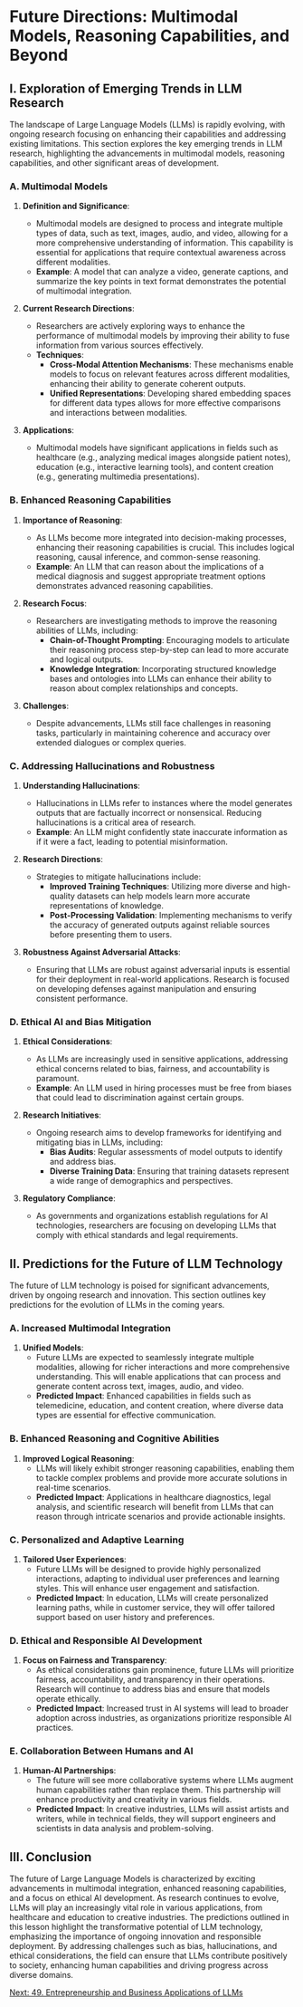 # Future Directions: Multimodal Models, Reasoning Capabilities, and Beyond

## I. Exploration of Emerging Trends in LLM Research

The landscape of Large Language Models (LLMs) is rapidly evolving, with ongoing research focusing on enhancing their capabilities and addressing existing limitations. This section explores the key emerging trends in LLM research, highlighting the advancements in multimodal models, reasoning capabilities, and other significant areas of development.

### A. Multimodal Models

1. **Definition and Significance**:
   - Multimodal models are designed to process and integrate multiple types of data, such as text, images, audio, and video, allowing for a more comprehensive understanding of information. This capability is essential for applications that require contextual awareness across different modalities.
   - **Example**: A model that can analyze a video, generate captions, and summarize the key points in text format demonstrates the potential of multimodal integration.

2. **Current Research Directions**:
   - Researchers are actively exploring ways to enhance the performance of multimodal models by improving their ability to fuse information from various sources effectively.
   - **Techniques**:
     - **Cross-Modal Attention Mechanisms**: These mechanisms enable models to focus on relevant features across different modalities, enhancing their ability to generate coherent outputs.
     - **Unified Representations**: Developing shared embedding spaces for different data types allows for more effective comparisons and interactions between modalities.

3. **Applications**:
   - Multimodal models have significant applications in fields such as healthcare (e.g., analyzing medical images alongside patient notes), education (e.g., interactive learning tools), and content creation (e.g., generating multimedia presentations).

### B. Enhanced Reasoning Capabilities

1. **Importance of Reasoning**:
   - As LLMs become more integrated into decision-making processes, enhancing their reasoning capabilities is crucial. This includes logical reasoning, causal inference, and common-sense reasoning.
   - **Example**: An LLM that can reason about the implications of a medical diagnosis and suggest appropriate treatment options demonstrates advanced reasoning capabilities.

2. **Research Focus**:
   - Researchers are investigating methods to improve the reasoning abilities of LLMs, including:
     - **Chain-of-Thought Prompting**: Encouraging models to articulate their reasoning process step-by-step can lead to more accurate and logical outputs.
     - **Knowledge Integration**: Incorporating structured knowledge bases and ontologies into LLMs can enhance their ability to reason about complex relationships and concepts.

3. **Challenges**:
   - Despite advancements, LLMs still face challenges in reasoning tasks, particularly in maintaining coherence and accuracy over extended dialogues or complex queries.

### C. Addressing Hallucinations and Robustness

1. **Understanding Hallucinations**:
   - Hallucinations in LLMs refer to instances where the model generates outputs that are factually incorrect or nonsensical. Reducing hallucinations is a critical area of research.
   - **Example**: An LLM might confidently state inaccurate information as if it were a fact, leading to potential misinformation.

2. **Research Directions**:
   - Strategies to mitigate hallucinations include:
     - **Improved Training Techniques**: Utilizing more diverse and high-quality datasets can help models learn more accurate representations of knowledge.
     - **Post-Processing Validation**: Implementing mechanisms to verify the accuracy of generated outputs against reliable sources before presenting them to users.

3. **Robustness Against Adversarial Attacks**:
   - Ensuring that LLMs are robust against adversarial inputs is essential for their deployment in real-world applications. Research is focused on developing defenses against manipulation and ensuring consistent performance.

### D. Ethical AI and Bias Mitigation

1. **Ethical Considerations**:
   - As LLMs are increasingly used in sensitive applications, addressing ethical concerns related to bias, fairness, and accountability is paramount.
   - **Example**: An LLM used in hiring processes must be free from biases that could lead to discrimination against certain groups.

2. **Research Initiatives**:
   - Ongoing research aims to develop frameworks for identifying and mitigating bias in LLMs, including:
     - **Bias Audits**: Regular assessments of model outputs to identify and address bias.
     - **Diverse Training Data**: Ensuring that training datasets represent a wide range of demographics and perspectives.

3. **Regulatory Compliance**:
   - As governments and organizations establish regulations for AI technologies, researchers are focusing on developing LLMs that comply with ethical standards and legal requirements.

## II. Predictions for the Future of LLM Technology

The future of LLM technology is poised for significant advancements, driven by ongoing research and innovation. This section outlines key predictions for the evolution of LLMs in the coming years.

### A. Increased Multimodal Integration

1. **Unified Models**:
   - Future LLMs are expected to seamlessly integrate multiple modalities, allowing for richer interactions and more comprehensive understanding. This will enable applications that can process and generate content across text, images, audio, and video.
   - **Predicted Impact**: Enhanced capabilities in fields such as telemedicine, education, and content creation, where diverse data types are essential for effective communication.

### B. Enhanced Reasoning and Cognitive Abilities

1. **Improved Logical Reasoning**:
   - LLMs will likely exhibit stronger reasoning capabilities, enabling them to tackle complex problems and provide more accurate solutions in real-time scenarios.
   - **Predicted Impact**: Applications in healthcare diagnostics, legal analysis, and scientific research will benefit from LLMs that can reason through intricate scenarios and provide actionable insights.

### C. Personalized and Adaptive Learning

1. **Tailored User Experiences**:
   - Future LLMs will be designed to provide highly personalized interactions, adapting to individual user preferences and learning styles. This will enhance user engagement and satisfaction.
   - **Predicted Impact**: In education, LLMs will create personalized learning paths, while in customer service, they will offer tailored support based on user history and preferences.

### D. Ethical and Responsible AI Development

1. **Focus on Fairness and Transparency**:
   - As ethical considerations gain prominence, future LLMs will prioritize fairness, accountability, and transparency in their operations. Research will continue to address bias and ensure that models operate ethically.
   - **Predicted Impact**: Increased trust in AI systems will lead to broader adoption across industries, as organizations prioritize responsible AI practices.

### E. Collaboration Between Humans and AI

1. **Human-AI Partnerships**:
   - The future will see more collaborative systems where LLMs augment human capabilities rather than replace them. This partnership will enhance productivity and creativity in various fields.
   - **Predicted Impact**: In creative industries, LLMs will assist artists and writers, while in technical fields, they will support engineers and scientists in data analysis and problem-solving.

## III. Conclusion

The future of Large Language Models is characterized by exciting advancements in multimodal integration, enhanced reasoning capabilities, and a focus on ethical AI development. As research continues to evolve, LLMs will play an increasingly vital role in various applications, from healthcare and education to creative industries. The predictions outlined in this lesson highlight the transformative potential of LLM technology, emphasizing the importance of ongoing innovation and responsible deployment. By addressing challenges such as bias, hallucinations, and ethical considerations, the field can ensure that LLMs contribute positively to society, enhancing human capabilities and driving progress across diverse domains.

[Next: 49. Entrepreneurship and Business Applications of LLMs](./49_entrepreneurship_and_business_applications_of_llms.md)